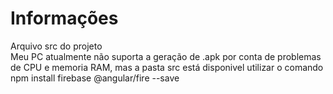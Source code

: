 # Informações
Arquivo src do projeto </br>
Meu PC atualmente não suporta a geração de .apk por conta de problemas de CPU e memoria RAM, mas a pasta src está disponivel
utilizar o comando npm install firebase @angular/fire --save
